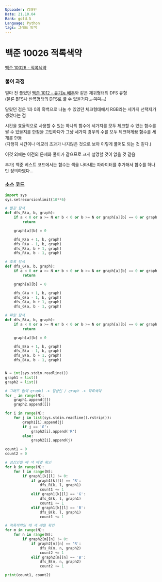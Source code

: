 ```yaml
---
UpLoader: 김형민  
Date: 21.10.04  
Rank: gold.5  
Language: Python  
tags: 그래프 탐색  
---
```


# 백준 10026 적록색약

[백준 10026 - 적록색약](https://www.acmicpc.net/problem/10026)  
  
### 풀이 과정  
  
얼마 전 풀었던 [백준 1012 - 유기농 배추](https://www.acmicpc.net/problem/1012)와 같은 재귀형태의 DFS 유형  
(물론 BFS나 반복형태의 DFS로 풀 수 있을거다.~~.. 아마...~~)  
  
달랐던 점은 1과 0의 흑백으로 나눌 수 있었던 체크형태에서 RGB라는 세가지 선택지가 생겼다는 점  
  
시간을 효율적으로 사용할 수 있는 하나의 함수에 세가지를 모두 체크할 수 있는 함수를 짤 수 있을지를 한참을 고민하다가 그냥 세가지 경우의 수를 모두 체크하게끔 함수를 세개를 만듦  
(다행히 시간이나 메모리 초과가 나지않은 것으로 보아 이렇게 풀어도 되는 것 같다.)  
  
이것 외에는 이전의 문제와 풀이가 같으므로 크게 설명할 것이 없을 것 같음

추가)
백준 베스트 코드에서는 함수는 색을 나타내는 파라미터를 추가해서 함수를 하나만 정의하였다...
  
### 소스 코드

```python
import sys
sys.setrecursionlimit(10**6)

# 빨강 탐색
def dfs_R(a, b, graph):
    if a < 0 or a >= N or b < 0 or b >= N or graph[a][b] == 0 or graph[a][b] != 'R':
        return

    graph[a][b] = 0

    dfs_R(a + 1, b, graph)
    dfs_R(a - 1, b, graph)
    dfs_R(a, b + 1, graph)
    dfs_R(a, b - 1, graph)

# 초록 탐색
def dfs_G(a, b, graph):
    if a < 0 or a >= N or b < 0 or b >= N or graph[a][b] == 0 or graph[a][b] != 'G':
        return

    graph[a][b] = 0

    dfs_G(a + 1, b, graph)
    dfs_G(a - 1, b, graph)
    dfs_G(a, b + 1, graph)
    dfs_G(a, b - 1, graph)

# 파랑 탐색
def dfs_B(a, b, graph):
    if a < 0 or a >= N or b < 0 or b >= N or graph[a][b] == 0 or graph[a][b] != 'B':
        return

    graph[a][b] = 0

    dfs_B(a + 1, b, graph)
    dfs_B(a - 1, b, graph)
    dfs_B(a, b + 1, graph)
    dfs_B(a, b - 1, graph)


N = int(sys.stdin.readline())
graph1 = list()
graph2 = list()

# 그래프 입력 graph1 -> 정상인 / graph -> 적록색약
for _ in range(N):
    graph1.append([])
    graph2.append([])

for i in range(N):
    for j in list(sys.stdin.readline().rstrip()):
        graph1[i].append(j)
        if j == 'G':
            graph2[i].append('R')
        else:
            graph2[i].append(j)

count1 = 0
count2 = 0

# 정상인일 때 색 배열 확인
for k in range(N):
    for l in range(N):
        if graph1[k][l] != 0:
            if graph1[k][l] == 'R':
                dfs_R(k, l, graph1)
                count1 += 1
            elif graph1[k][l] == 'G':
                dfs_G(k, l, graph1)
                count1 += 1
            elif graph1[k][l] == 'B':
                dfs_B(k, l, graph1)
                count1 += 1

# 적록색약일 때 색 배열 확인
for m in range(N):
    for n in range(N):
        if graph2[m][n] != 0:
            if graph2[m][n] == 'R':
                dfs_R(m, n, graph2)
                count2 += 1
            elif graph2[m][n] == 'B':
                dfs_B(m, n, graph2)
                count2 += 1

print(count1, count2)
```

